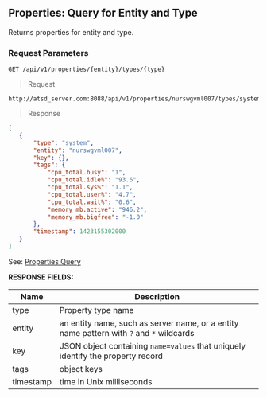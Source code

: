 ## Properties: Query for Entity and Type

Returns properties for entity and type. 

### Request Parameters

```
GET /api/v1/properties/{entity}/types/{type}
```

> Request

```
http://atsd_server.com:8088/api/v1/properties/nurswgvml007/types/system
```

> Response

```json
[
   {
       "type": "system",
       "entity": "nurswgvml007",
       "key": {},
       "tags": {
           "cpu_total.busy": "1",
           "cpu_total.idle%": "93.6",
           "cpu_total.sys%": "1.1",
           "cpu_total.user%": "4.7",
           "cpu_total.wait%": "0.6",
           "memory_mb.active": "946.2",
           "memory_mb.bigfree": "-1.0"
       },
       "timestamp": 1423155302000
   }
]
```

See: [Properties Query](#properties:-query)

**RESPONSE FIELDS:**

| **Name**       | **Description**                                                                                        |
|----------------|--------------------------------------------------------------------------------------------------------|
| type | Property type name                                                                                            |
| entity | an entity name, such as server name, or a entity name pattern with `?` and `*` wildcards |
| key | JSON object containing `name=values` that uniquely identify the property record |
| tags | object keys |
| timestamp | time in Unix milliseconds |


